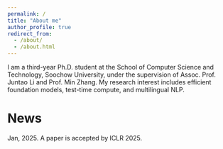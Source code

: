 ```yaml
---
permalink: /
title: "About me"
author_profile: true
redirect_from: 
  - /about/
  - /about.html
---
```


I am a third-year Ph.D. student at the School of Computer Science and Technology, Soochow University, under the supervision of Assoc. Prof. Juntao Li and Prof. Min Zhang. My research interest includes efficient foundation models, test-time compute, and multilingual NLP.

News
======
Jan, 2025. A paper is accepted by ICLR 2025.

